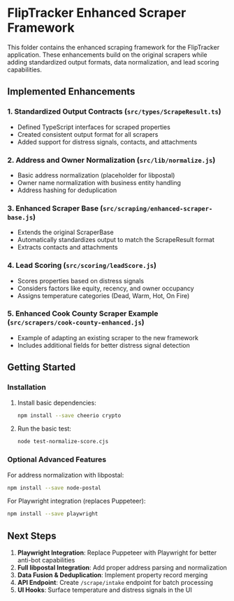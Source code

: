 # FlipTracker Enhanced Scraper Framework

This folder contains the enhanced scraping framework for the FlipTracker application. These enhancements build on the original scrapers while adding standardized output formats, data normalization, and lead scoring capabilities.

## Implemented Enhancements

### 1. Standardized Output Contracts (`src/types/ScrapeResult.ts`)
- Defined TypeScript interfaces for scraped properties
- Created consistent output format for all scrapers
- Added support for distress signals, contacts, and attachments

### 2. Address and Owner Normalization (`src/lib/normalize.js`)
- Basic address normalization (placeholder for libpostal)
- Owner name normalization with business entity handling
- Address hashing for deduplication

### 3. Enhanced Scraper Base (`src/scraping/enhanced-scraper-base.js`)
- Extends the original ScraperBase
- Automatically standardizes output to match the ScrapeResult format
- Extracts contacts and attachments

### 4. Lead Scoring (`src/scoring/leadScore.js`)
- Scores properties based on distress signals
- Considers factors like equity, recency, and owner occupancy
- Assigns temperature categories (Dead, Warm, Hot, On Fire)

### 5. Enhanced Cook County Scraper Example (`src/scrapers/cook-county-enhanced.js`)
- Example of adapting an existing scraper to the new framework
- Includes additional fields for better distress signal detection

## Getting Started

### Installation

1. Install basic dependencies:
   ```bash
   npm install --save cheerio crypto
   ```

2. Run the basic test:
   ```bash
   node test-normalize-score.cjs
   ```

### Optional Advanced Features

For address normalization with libpostal:
```bash
npm install --save node-postal
```

For Playwright integration (replaces Puppeteer):
```bash
npm install --save playwright
```

## Next Steps

1. **Playwright Integration**: Replace Puppeteer with Playwright for better anti-bot capabilities
2. **Full libpostal Integration**: Add proper address parsing and normalization
3. **Data Fusion & Deduplication**: Implement property record merging
4. **API Endpoint**: Create `/scrape/intake` endpoint for batch processing
5. **UI Hooks**: Surface temperature and distress signals in the UI
